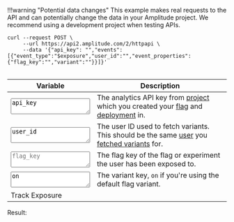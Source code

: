 !!!warning "Potential data changes"
    This example makes real requests to the API and can potentially change the data in your Amplitude project. We recommend using a development project when testing APIs.

<pre>
<code>curl --request POST \
     --url https://api2.amplitude.com/2/httpapi \
     --data '{"api_key": "<span id="curl_api_key"></span>","events":[{"event_type":"$exposure","user_id":"<span id="curl_user_id"></span>","event_properties":{"flag_key":"<span id="curl_flag_key"></span>","variant":"<span id="curl_variant"></span>"}}]}'
</code>
</pre>

| <div class='big-column'>Variable</div> | Description |
| --- | --- |
|  <textarea class="at-field" spellcheck="false" placeholder="analytics_api_key" id="api_key">api_key</textarea> | The analytics API key from [project](../../general/data-model.md#projects) which you created your [flag](../../general/data-model.md#flags-and-experiments) and [deployment](../../general/data-model.md#deployments) in. |
| <textarea class="at-field" spellcheck="false" placeholder="user_id" id="user_id">user_id</textarea> | The user ID used to fetch variants. This should be the same [user](../../general/data-model.md#users) you [fetched variants](./fetch-variants.md) for. |
| <textarea class="at-field" spellcheck="false" placeholder="flag_key" id="flag_key"></textarea> | The flag key of the flag or experiment the user has been exposed to. |
| <textarea class="at-field" spellcheck="false" placeholder="variant" id="variant">on</textarea> | The variant key, `on` if you're using the default flag variant. |
| <a class="md-button" id="at-action-button">Track Exposure</a> | |

Result: <span id="failure_tip"></span>
<pre>
<code id="result">
</code>
</pre>

<script src="/javascripts/api-table.js">
</script>

<script>
document.getElementById('api_key').value =
     localStorage.getItem('api_key') || '';

setupApiTable({
     'api_key': false,
     'user_id': false,
     'flag_key': false,
     'variant': false,
}, async function(fields) {
     const apiKey = fields['api_key'];
     const userId = fields['user_id'];
     const flagKey = fields['flag_key'];
     const variant = fields['variant'];

     localStorage.setItem('api_key', apiKey);

     const response = await fetch('https://api2.amplitude.com/2/httpapi', {
          method: 'POST',
          headers: {
               'Content-Type':'application/json',
               'Accept':'*/*'
          },
          body: JSON.stringify({
               "api_key": apiKey,
               "events":[
                    {
                         "event_type":"$exposure",
                         "user_id": userId,
                         "event_properties":{
                              "flag_key":flagKey,
                              "variant":variant
                         }
                    }
               ]
          })
     });
     if (response.status != 200) {
          const body = await response.text();
          throw Error(response.status + ': ' + body);
     }
     const result = await response.json();
     return JSON.stringify(result, null, 2);
});
</script>